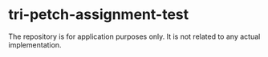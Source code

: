 # tri-petch-assignment-test
The repository is for application purposes only. It is not related to any actual implementation.
